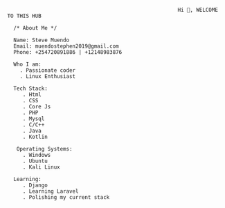                                                            Hi 👋, WELCOME TO THIS HUB
 
      /* About Me */
      
      Name: Steve Muendo
      Email: muendostephen2019@gmail.com
      Phone: +254720891886 | +12148983876
      
      Who I am:
        . Passionate coder
        . Linux Enthusiast

      Tech Stack:
         . Html
         . CSS
         . Core Js
         . PHP 
         . Mysql
         . C/C++
         . Java
         . Kotlin

       Operating Systems:
         . Windows
         . Ubuntu
         . Kali Linux
        
      Learning: 
         . Django
         . Learning Laravel
         . Polishing my current stack
